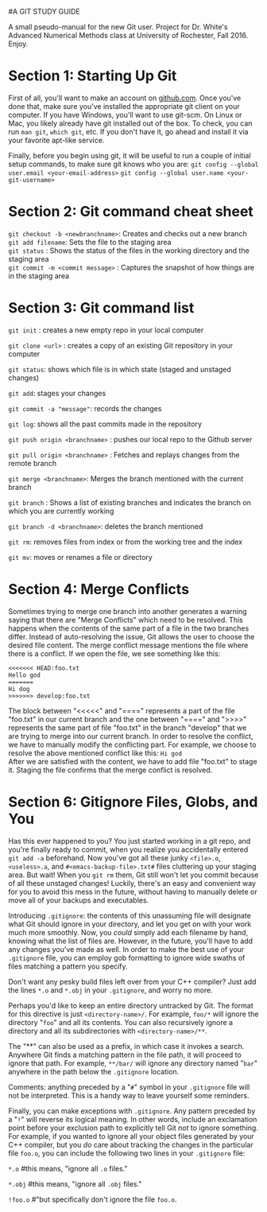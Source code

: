 #A GIT STUDY GUIDE

A small pseudo-manual for the new Git user. Project for Dr. White's Advanced Numerical Methods class at University of Rochester, Fall 2016. Enjoy.

**Section 1: Starting Up Git**
====

First of all, you'll want to make an account on [github.com](https://github.com). Once you've done that, make sure you've installed the appropriate git client on your computer. If you have Windows, you'll want to use git-scm. On Linux or Mac, you likely already have git installed out of the box. To check, you can run `man git`, `which git`, etc. If you don't have it, go ahead and install it via your favorite apt-like service.

Finally, before you begin using git, it will be useful to run a couple of initial setup commands, to make sure git knows who you are:
`git config --global user.email <your-email-address>` 
`git config --global user.name <your-git-username>`

**Section 2: Git command cheat sheet**
======
`git checkout -b <newbranchname>`: Creates and checks out a new branch  
`git add filename`: Sets the file to the staging area  
`git status` : Shows the status of the files in the working directory and the staging area  
`git commit -m <commit message>` : Captures the snapshot of how things are in the staging area  

**Section 3: Git command list**
======
`git init` : creates a new empty repo in your local computer

`git clone <url>` : creates a copy of an existing Git repository in your computer

`git status`: shows which file is in which state (staged and unstaged changes)

`git add`: stages your changes

`git commit -a "message"`: records the changes 

`git log`: shows all the past commits made in the repository

`git push origin <branchname>` : pushes our local repo to the Github server

`git pull origin <branchname>` : Fetches and replays changes from the remote branch

`git merge <branchname>`: Merges the branch mentioned with the current branch

`git branch` : Shows a list of existing branches and indicates the branch on which you are currently working

`git branch -d <branchname>`: deletes the branch mentioned

`git rm`: removes files from index or from the working tree and the index

`git mv`: moves or renames a file or directory  

**Section 4: Merge Conflicts**
=====
Sometimes trying to merge one branch into another generates a warning saying that there are "Merge Conflicts" which need to be resolved.
This happens when the contents of the same part of a file in the two branches differ. Instead of auto-resolving the issue, Git allows the user to choose the desired file content. 
The merge conflict message mentions the file where there is a conflict. If we open the file, we see something like this:  
```
<<<<<<< HEAD:foo.txt  
Hello god  
=======  
Hi dog  
>>>>>>> develop:foo.txt
```  
The block between "<<<<<" and "====" represents a part of the file "foo.txt" in our current branch and the one between "====" and ">>>>" represents the same part of file "foo.txt" in the branch "develop" that we are trying to merge into our current branch. In order to resolve the conflict, we have to manually modify the conflicting part. For example, we choose to resolve the above mentioned conflict like this:
`Hi god`  
After we are satisfied with the content, we have to add file "foo.txt" to stage it. Staging the file confirms that the merge conflict is resolved.

**Section 6: Gitignore Files, Globs, and You**
====
Has this ever happened to you? You just started working in a git repo, and you're finally ready to commit, when you realize you accidentally entered `git add -a` beforehand. Now you've got all these junky `<file>.o`, `<useless>.a`, and `#<emacs-backup-file>.txt#` files cluttering up your staging area. But wait! When you `git rm` them, Git still won't let you commit because of all these unstaged changes! Luckily, there's an easy and convenient way for you to avoid this mess in the future, without having to manually delete or move all of your backups and executables.

Introducing `.gitignore`: the contents of this unassuming file will designate what Git should ignore in your directory, and let you get on with your work much more smoothly. Now, you *could* simply add each filename by hand, knowing what the list of files are. However, in the future, you'll have to add any changes you've made as well. In order to make the best use of your `.gitignore` file, you can employ gob formatting to ignore wide swaths of files matching a pattern you specify.

Don't want any pesky build files left over from your C++ compiler? Just add the lines `*.o` and `*.obj` in your `.gitignore`, and worry no more.

Perhaps you'd like to keep an entire directory untracked by Git. The format for this directive is just `<directory-name>/`. For example, `foo/*` will ignore the directory "`foo`" and all its contents. You can also recursively ignore a directory and all its subdirectories with `<directory-name>/**`.

The "**" can also be used as a prefix, in which case it invokes a search. Anywhere Git finds a matching pattern in the file path, it will proceed to ignore that path. For example, `**/bar/` will ignore any directory named "`bar`" anywhere in the path below the `.gitignore` location.

Comments: anything preceded by a "`#`" symbol in your `.gitignore` file will not be interpreted. This is a handy way to leave yourself some reminders.

Finally, you can make exceptions with `.gitignore`. Any pattern preceded by a "`!`" will reverse its logical meaning. In other words, include an exclamation point before your exclusion path to explicitly tell Git *not* to ignore something. For example, if you wanted to ignore all your object files generated by your C++ compiler, but you *do* care about tracking the changes in the particular file `foo.o`, you can include the following two lines in your `.gitignore` file:

`*.o` #this means, "ignore all `.o` files."

`*.obj` #this means, "ignore all `.obj` files."

`!foo.o` #"but specifically don't ignore the file `foo.o`.